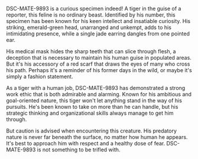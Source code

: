 DSC-MATE-9893 is a curious specimen indeed! A tiger in the guise of a reporter, this feline is no ordinary beast. Identified by his number, this specimen has been known for his keen intellect and insatiable curiosity. His striking, emerald-green head, unarranged and unkempt, adds to his intimidating presence, while a single jade earring dangles from one pointed ear. 

His medical mask hides the sharp teeth that can slice through flesh, a deception that is necessary to maintain his human guise in populated areas. But it's his accessory of a red scarf that draws the eyes of many who cross his path. Perhaps it's a reminder of his former days in the wild, or maybe it's simply a fashion statement. 

As a tiger with a human job, DSC-MATE-9893 has demonstrated a strong work ethic that is both admirable and alarming. Known for his ambitious and goal-oriented nature, this tiger won't let anything stand in the way of his pursuits. He's been known to take on more than he can handle, but his strategic thinking and organizational skills always manage to get him through. 

But caution is advised when encountering this creature. His predatory nature is never far beneath the surface, no matter how human he appears. It's best to approach him with respect and a healthy dose of fear. DSC-MATE-9893 is not something to be trifled with.